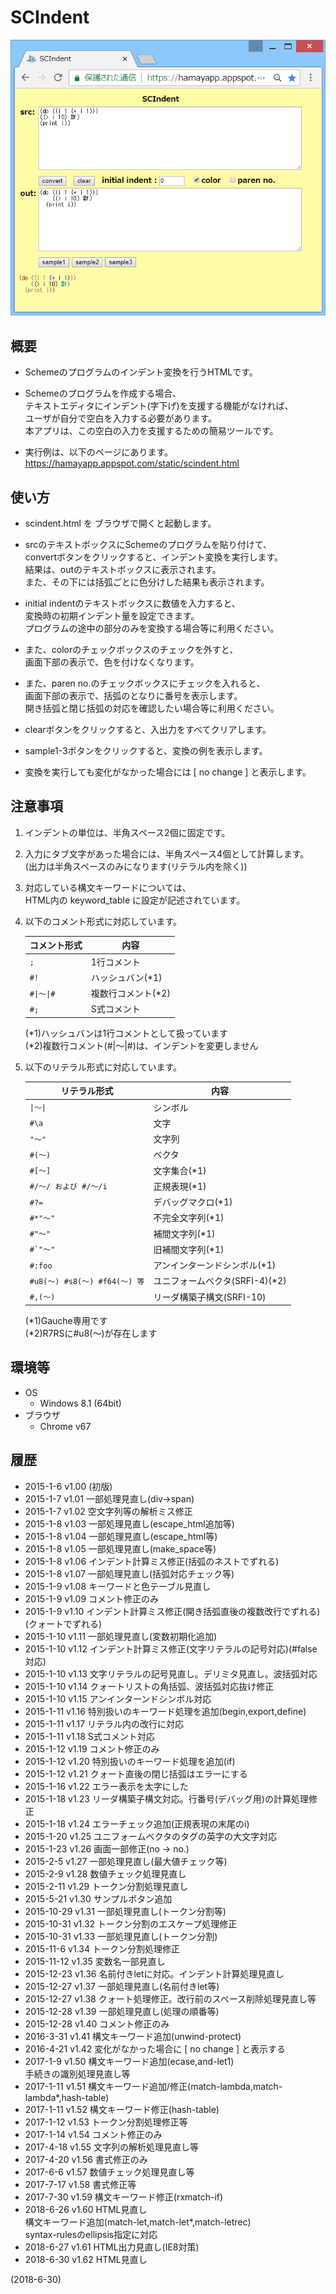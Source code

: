 # SCIndent

![image](image.png)

## 概要
- Schemeのプログラムのインデント変換を行うHTMLです。

- Schemeのプログラムを作成する場合、  
  テキストエディタにインデント(字下げ)を支援する機能がなければ、  
  ユーザが自分で空白を入力する必要があります。  
  本アプリは、この空白の入力を支援するための簡易ツールです。

- 実行例は、以下のページにあります。  
  https://hamayapp.appspot.com/static/scindent.html


## 使い方
- scindent.html を ブラウザで開くと起動します。

- srcのテキストボックスにSchemeのプログラムを貼り付けて、  
  convertボタンをクリックすると、インデント変換を実行します。  
  結果は、outのテキストボックスに表示されます。  
  また、その下には括弧ごとに色分けした結果も表示されます。

- initial indentのテキストボックスに数値を入力すると、  
  変換時の初期インデント量を設定できます。  
  プログラムの途中の部分のみを変換する場合等に利用ください。

- また、colorのチェックボックスのチェックを外すと、  
  画面下部の表示で、色を付けなくなります。

- また、paren no.のチェックボックスにチェックを入れると、  
  画面下部の表示で、括弧のとなりに番号を表示します。  
  開き括弧と閉じ括弧の対応を確認したい場合等に利用ください。

- clearボタンをクリックすると、入出力をすべてクリアします。

- sample1-3ボタンをクリックすると、変換の例を表示します。

- 変換を実行しても変化がなかった場合には [ no change ] と表示します。


## 注意事項
1. インデントの単位は、半角スペース2個に固定です。

2. 入力にタブ文字があった場合には、半角スペース4個として計算します。  
   (出力は半角スペースのみになります(リテラル内を除く))

3. 対応している構文キーワードについては、  
   HTML内の keyword_table に設定が記述されています。

4. 以下のコメント形式に対応しています。
   
   |<div align="center">コメント形式</div>|<div align="center">内容</div>|
   |---|---|
   |`;`                          |1行コメント       |
   |`#!`                         |ハッシュバン(*1)  |
   |<code>#&#124;～&#124;#</code>|複数行コメント(*2)|
   |`#;`                         |S式コメント       |
   
   (*1)ハッシュバンは1行コメントとして扱っています  
   (*2)複数行コメント(#|～|#)は、インデントを変更しません

5. 以下のリテラル形式に対応しています。
   
   |<div align="center">リテラル形式</div>|<div align="center">内容</div>|
   |---|---|
   |<code>&#124;～&#124;</code>  |シンボル                      |
   |`#\a`                        |文字                          |
   |`"～"`                       |文字列                        |
   |`#(～)`                      |ベクタ                        |
   |`#[～]`                      |文字集合(*1)                  |
   |`#/～/ および #/～/i`        |正規表現(*1)                  |
   |`#?=`                        |デバッグマクロ(*1)            |
   |`#*"～"`                     |不完全文字列(*1)              |
   |`#"～"`                      |補間文字列(*1)                |
   |``#`"～"``                   |旧補間文字列(*1)              |
   |`#:foo`                      |アンインターンドシンボル(*1)  |
   |`#u8(～) #s8(～) #f64(～) 等`|ユニフォームベクタ(SRFI-4)(*2)|
   |`#,(～)`                     |リーダ構築子構文(SRFI-10)     |
   
   (*1)Gauche専用です  
   (*2)R7RSに#u8(～)が存在します


## 環境等
- OS
  - Windows 8.1 (64bit)
- ブラウザ
  - Chrome v67

## 履歴
- 2015-1-6   v1.00 (初版)
- 2015-1-7   v1.01 一部処理見直し(div→span)
- 2015-1-7   v1.02 空文字列等の解析ミス修正
- 2015-1-8   v1.03 一部処理見直し(escape_html追加等)
- 2015-1-8   v1.04 一部処理見直し(escape_html等)
- 2015-1-8   v1.05 一部処理見直し(make_space等)
- 2015-1-8   v1.06 インデント計算ミス修正(括弧のネストでずれる)
- 2015-1-8   v1.07 一部処理見直し(括弧対応チェック等)
- 2015-1-9   v1.08 キーワードと色テーブル見直し
- 2015-1-9   v1.09 コメント修正のみ
- 2015-1-9   v1.10 インデント計算ミス修正(開き括弧直後の複数改行でずれる)(クォートでずれる)
- 2015-1-10  v1.11 一部処理見直し(変数初期化追加)
- 2015-1-10  v1.12 インデント計算ミス修正(文字リテラルの記号対応)(#false対応)
- 2015-1-10  v1.13 文字リテラルの記号見直し。デリミタ見直し。波括弧対応
- 2015-1-10  v1.14 クォートリストの角括弧、波括弧対応抜け修正
- 2015-1-10  v1.15 アンインターンドシンボル対応
- 2015-1-11  v1.16 特別扱いのキーワード処理を追加(begin,export,define)
- 2015-1-11  v1.17 リテラル内の改行に対応
- 2015-1-11  v1.18 S式コメント対応
- 2015-1-12  v1.19 コメント修正のみ
- 2015-1-12  v1.20 特別扱いのキーワード処理を追加(if)
- 2015-1-12  v1.21 クォート直後の閉じ括弧はエラーにする
- 2015-1-16  v1.22 エラー表示を太字にした
- 2015-1-18  v1.23 リーダ構築子構文対応。行番号(デバッグ用)の計算処理修正
- 2015-1-18  v1.24 エラーチェック追加(正規表現の末尾のi)
- 2015-1-20  v1.25 ユニフォームベクタのタグの英字の大文字対応
- 2015-1-23  v1.26 画面一部修正(no → no.)
- 2015-2-5   v1.27 一部処理見直し(最大値チェック等)
- 2015-2-9   v1.28 数値チェック処理見直し
- 2015-2-11  v1.29 トークン分割処理見直し
- 2015-5-21  v1.30 サンプルボタン追加
- 2015-10-29 v1.31 一部処理見直し(トークン分割等)
- 2015-10-31 v1.32 トークン分割のエスケープ処理修正
- 2015-10-31 v1.33 一部処理見直し(トークン分割)
- 2015-11-6  v1.34 トークン分割処理修正
- 2015-11-12 v1.35 変数名一部見直し
- 2015-12-23 v1.36 名前付きletに対応。インデント計算処理見直し
- 2015-12-27 v1.37 一部処理見直し(名前付きlet等)
- 2015-12-27 v1.38 クォート処理修正。改行前のスペース削除処理見直し等
- 2015-12-28 v1.39 一部処理見直し(処理の順番等)
- 2015-12-28 v1.40 コメント修正のみ
- 2016-3-31  v1.41 構文キーワード追加(unwind-protect)
- 2016-4-21  v1.42 変化がなかった場合に [ no change ] と表示する
- 2017-1-9   v1.50 構文キーワード追加(ecase,and-let1)  
  手続きの識別処理見直し等
- 2017-1-11  v1.51 構文キーワード追加/修正(match-lambda,match-lambda*,hash-table)
- 2017-1-11  v1.52 構文キーワード修正(hash-table)
- 2017-1-12  v1.53 トークン分割処理修正等
- 2017-1-14  v1.54 コメント修正のみ
- 2017-4-18  v1.55 文字列の解析処理見直し等
- 2017-4-20  v1.56 書式修正のみ
- 2017-6-6   v1.57 数値チェック処理見直し等
- 2017-7-17  v1.58 書式修正等
- 2017-7-30  v1.59 構文キーワード修正(rxmatch-if)
- 2018-6-26  v1.60 HTML見直し  
  構文キーワード追加(match-let,match-let*,match-letrec)  
  syntax-rulesのellipsis指定に対応
- 2018-6-27  v1.61 HTML出力見直し(IE8対策)
- 2018-6-30  v1.62 HTML見直し


(2018-6-30)
